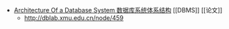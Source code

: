 - [Architecture Of a Database System 数据库系统体系结构](https://dsf.berkeley.edu/papers/fntdb07-architecture.pdf) [[DBMS]] [[论文]]
	- http://dblab.xmu.edu.cn/node/459